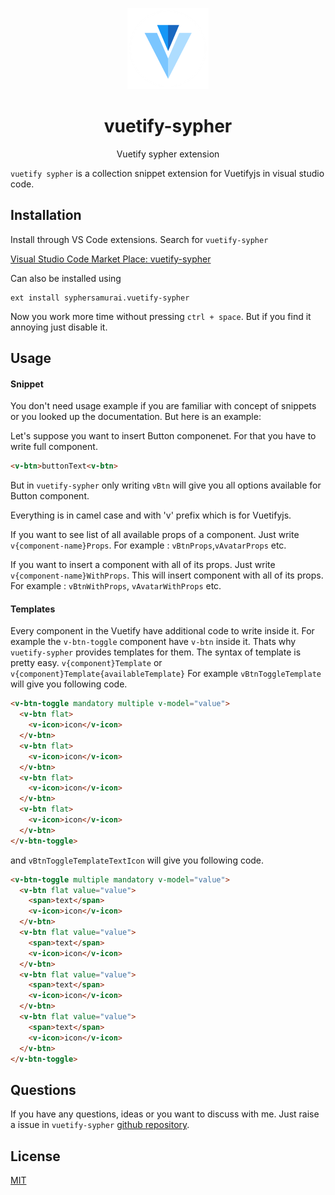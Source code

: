 
<p align="center">
  <img height="130px"
  src="https://raw.githubusercontent.com/syphersamurai/vuetify-sypher/main/images/icon.png">
</p>

<h1 align="center">vuetify-sypher</h1>
<p align="center">Vuetify sypher extension</p>

`vuetify sypher` is a collection snippet extension for Vuetifyjs in visual studio code.



## Installation

Install through VS Code extensions. Search for `vuetify-sypher`

[Visual Studio Code Market Place: vuetify-sypher ](https://marketplace.visualstudio.com/items?itemName=syphersamurai.vuetify-sypher)

Can also be installed using

````
ext install syphersamurai.vuetify-sypher
````

Now you work more time without pressing `ctrl + space`. But if you find it annoying just disable it.


##  Usage
#### Snippet
You don't need usage example if you are familiar with concept of snippets or you looked up the documentation. But here is an example:

Let's suppose you want to insert Button componenet. For that you have to write full component.

````HTML
<v-btn>buttonText<v-btn>
````

But in `vuetify-sypher` only writing `vBtn` will give you all options available for Button component.

Everything is in camel case and with 'v' prefix which is for Vuetifyjs.

If you want to see list of all available props of a component. Just write `v{component-name}Props`. For example : `vBtnProps`,`vAvatarProps` etc.

If you want to insert a component with all of its props. Just write `v{component-name}WithProps`. This will insert component with all of its props. For example : `vBtnWithProps`, `vAvatarWithProps` etc.

#### Templates
Every component in the Vuetify have additional code to write inside it. For example the `v-btn-toggle` component have `v-btn` inside it. Thats why `vuetify-sypher` provides templates for them.
The syntax of template is pretty easy. `v{component}Template` or `v{component}Template{availableTemplate}`
For example `vBtnToggleTemplate` will give you following code.

```HTML
<v-btn-toggle mandatory multiple v-model="value">
  <v-btn flat>
    <v-icon>icon</v-icon>
  </v-btn>
  <v-btn flat>
    <v-icon>icon</v-icon>
  </v-btn>
  <v-btn flat>
    <v-icon>icon</v-icon>
  </v-btn>
  <v-btn flat>
    <v-icon>icon</v-icon>
  </v-btn>
</v-btn-toggle>
```

and `vBtnToggleTemplateTextIcon` will give you following code.
````HTML
<v-btn-toggle multiple mandatory v-model="value">
  <v-btn flat value="value">
    <span>text</span>
    <v-icon>icon</v-icon>
  </v-btn>
  <v-btn flat value="value">
    <span>text</span>
    <v-icon>icon</v-icon>
  </v-btn>
  <v-btn flat value="value">
    <span>text</span>
    <v-icon>icon</v-icon>
  </v-btn>
  <v-btn flat value="value">
    <span>text</span>
    <v-icon>icon</v-icon>
  </v-btn>
</v-btn-toggle>
````


## Questions
If you have any questions, ideas or you want to discuss with me. Just raise a issue in `vuetify-sypher` [github repository](https://github.com/syphersamurai/vuetify-sypher/issues).


## License
[MIT](https://github.com/syphersamurai/vuetify-sypher/blob/master/LICENSE)
